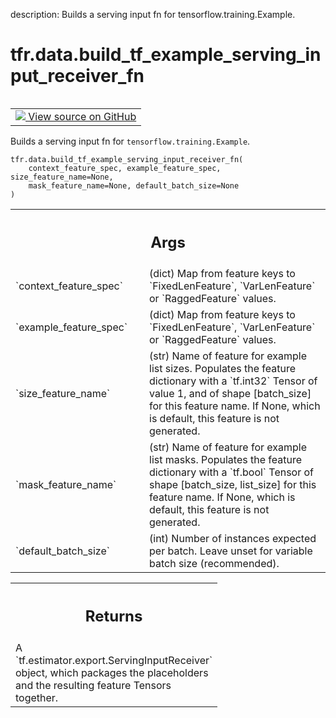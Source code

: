 description: Builds a serving input fn for tensorflow.training.Example.

<div itemscope itemtype="http://developers.google.com/ReferenceObject">
<meta itemprop="name" content="tfr.data.build_tf_example_serving_input_receiver_fn" />
<meta itemprop="path" content="Stable" />
</div>

# tfr.data.build_tf_example_serving_input_receiver_fn

<!-- Insert buttons and diff -->

<table class="tfo-notebook-buttons tfo-api nocontent" align="left">
<td>
  <a target="_blank" href="https://github.com/tensorflow/ranking/tree/master/tensorflow_ranking/python/data.py#L1332-L1369">
    <img src="https://www.tensorflow.org/images/GitHub-Mark-32px.png" />
    View source on GitHub
  </a>
</td>
</table>

Builds a serving input fn for `tensorflow.training.Example`.

<pre class="devsite-click-to-copy prettyprint lang-py tfo-signature-link">
<code>tfr.data.build_tf_example_serving_input_receiver_fn(
    context_feature_spec, example_feature_spec, size_feature_name=None,
    mask_feature_name=None, default_batch_size=None
)
</code></pre>

<!-- Placeholder for "Used in" -->

<!-- Tabular view -->
 <table class="responsive fixed orange">
<colgroup><col width="214px"><col></colgroup>
<tr><th colspan="2"><h2 class="add-link">Args</h2></th></tr>

<tr>
<td>
`context_feature_spec`
</td>
<td>
(dict) Map from feature keys to `FixedLenFeature`,
`VarLenFeature` or `RaggedFeature` values.
</td>
</tr><tr>
<td>
`example_feature_spec`
</td>
<td>
(dict) Map from  feature keys to `FixedLenFeature`,
`VarLenFeature` or `RaggedFeature` values.
</td>
</tr><tr>
<td>
`size_feature_name`
</td>
<td>
(str) Name of feature for example list sizes. Populates
the feature dictionary with a `tf.int32` Tensor of value 1, and of shape
[batch_size] for this feature name. If None, which is default, this
feature is not generated.
</td>
</tr><tr>
<td>
`mask_feature_name`
</td>
<td>
(str) Name of feature for example list masks. Populates
the feature dictionary with a `tf.bool` Tensor of shape [batch_size,
list_size] for this feature name. If None, which is default, this feature
is not generated.
</td>
</tr><tr>
<td>
`default_batch_size`
</td>
<td>
(int) Number of instances expected per batch. Leave
unset for variable batch size (recommended).
</td>
</tr>
</table>

<!-- Tabular view -->
 <table class="responsive fixed orange">
<colgroup><col width="214px"><col></colgroup>
<tr><th colspan="2"><h2 class="add-link">Returns</h2></th></tr>
<tr class="alt">
<td colspan="2">
A `tf.estimator.export.ServingInputReceiver` object, which packages the
placeholders and the resulting feature Tensors together.
</td>
</tr>

</table>
